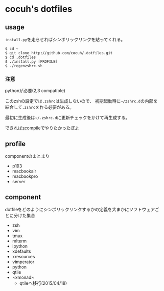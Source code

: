 cocuh's dotfiles
==============

usage
-----

`install.py`を走らせればシンボリックリンクを貼ってくれる。

```
$ cd ~
$ git clone http://github.com/cocuh/.dotfiles.git
$ cd .dotfiles
$ ./install.py [PROFILE]
$ ./regenzshrc.sh
```

### 注意
pythonが必要(2,3 compatible)

このzshの設定では`.zshrc`は生成しないので、
初期起動時に`~/zshrc.d`の内部を結合して`.zshrc`を作る必要がある。

最初に生成後は`~/.zshrc.d`に更新チェックをかけて再生成する。

できればzcompileでやりたかったぽよ

profile
--------

componentのまとまり

* p193
* macbookair
* macbookpro
* server


component
-------

dotfileをどのようにシンボリックリンクするかの定義を大まかにソフトウェアごとに分けた集合

* zsh
* vim
* tmux
* mlterm
* ipython
* xdefaults
* xresources
* vimperator
* python
* qtile
* ~xmonad~
  * qtileへ移行(2015/04/18)
